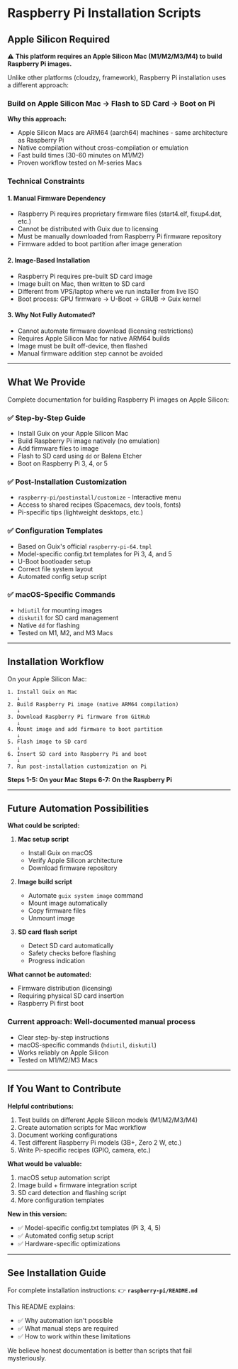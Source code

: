 # Raspberry Pi Installation Scripts

## Apple Silicon Required

⚠️ **This platform requires an Apple Silicon Mac (M1/M2/M3/M4) to build Raspberry Pi images.**

Unlike other platforms (cloudzy, framework), Raspberry Pi installation uses a different approach:

### Build on Apple Silicon Mac → Flash to SD Card → Boot on Pi

**Why this approach:**

- Apple Silicon Macs are ARM64 (aarch64) machines - same architecture as Raspberry Pi
- Native compilation without cross-compilation or emulation
- Fast build times (30-60 minutes on M1/M2)
- Proven workflow tested on M-series Macs

### Technical Constraints

#### 1. Manual Firmware Dependency

- Raspberry Pi requires proprietary firmware files (start4.elf, fixup4.dat, etc.)
- Cannot be distributed with Guix due to licensing
- Must be manually downloaded from Raspberry Pi firmware repository
- Firmware added to boot partition after image generation

#### 2. Image-Based Installation

- Raspberry Pi requires pre-built SD card image
- Image built on Mac, then written to SD card
- Different from VPS/laptop where we run installer from live ISO
- Boot process: GPU firmware → U-Boot → GRUB → Guix kernel

#### 3. Why Not Fully Automated?

- Cannot automate firmware download (licensing restrictions)
- Requires Apple Silicon Mac for native ARM64 builds
- Image must be built off-device, then flashed
- Manual firmware addition step cannot be avoided

---

## What We Provide

Complete documentation for building Raspberry Pi images on Apple Silicon:

### ✅ **Step-by-Step Guide**

- Install Guix on your Apple Silicon Mac
- Build Raspberry Pi image natively (no emulation)
- Add firmware files to image
- Flash to SD card using `dd` or Balena Etcher
- Boot on Raspberry Pi 3, 4, or 5

### ✅ **Post-Installation Customization**

- `raspberry-pi/postinstall/customize` - Interactive menu
- Access to shared recipes (Spacemacs, dev tools, fonts)
- Pi-specific tips (lightweight desktops, etc.)

### ✅ **Configuration Templates**

- Based on Guix's official `raspberry-pi-64.tmpl`
- Model-specific config.txt templates for Pi 3, 4, and 5
- U-Boot bootloader setup
- Correct file system layout
- Automated config setup script

### ✅ **macOS-Specific Commands**

- `hdiutil` for mounting images
- `diskutil` for SD card management
- Native `dd` for flashing
- Tested on M1, M2, and M3 Macs

---

## Installation Workflow

On your Apple Silicon Mac:

```text
1. Install Guix on Mac
   ↓
2. Build Raspberry Pi image (native ARM64 compilation)
   ↓
3. Download Raspberry Pi firmware from GitHub
   ↓
4. Mount image and add firmware to boot partition
   ↓
5. Flash image to SD card
   ↓
6. Insert SD card into Raspberry Pi and boot
   ↓
7. Run post-installation customization on Pi
```

**Steps 1-5: On your Mac**
**Steps 6-7: On the Raspberry Pi**

---

## Future Automation Possibilities

**What could be scripted:**

1. **Mac setup script**
   - Install Guix on macOS
   - Verify Apple Silicon architecture
   - Download firmware repository

2. **Image build script**
   - Automate `guix system image` command
   - Mount image automatically
   - Copy firmware files
   - Unmount image

3. **SD card flash script**
   - Detect SD card automatically
   - Safety checks before flashing
   - Progress indication

**What cannot be automated:**

- Firmware distribution (licensing)
- Requiring physical SD card insertion
- Raspberry Pi first boot

### Current approach: Well-documented manual process

- Clear step-by-step instructions
- macOS-specific commands (`hdiutil`, `diskutil`)
- Works reliably on Apple Silicon
- Tested on M1/M2/M3 Macs

---

## If You Want to Contribute

**Helpful contributions:**

1. Test builds on different Apple Silicon models (M1/M2/M3/M4)
2. Create automation scripts for Mac workflow
3. Document working configurations
4. Test different Raspberry Pi models (3B+, Zero 2 W, etc.)
5. Write Pi-specific recipes (GPIO, camera, etc.)

**What would be valuable:**

1. macOS setup automation script
2. Image build + firmware integration script
3. SD card detection and flashing script
4. More configuration templates

**New in this version:**

- ✅ Model-specific config.txt templates (Pi 3, 4, 5)
- ✅ Automated config setup script
- ✅ Hardware-specific optimizations

---

## See Installation Guide

For complete installation instructions:
👉 **`raspberry-pi/README.md`**

This README explains:

- ✅ Why automation isn't possible
- ✅ What manual steps are required
- ✅ How to work within these limitations

We believe honest documentation is better than scripts that fail mysteriously.
